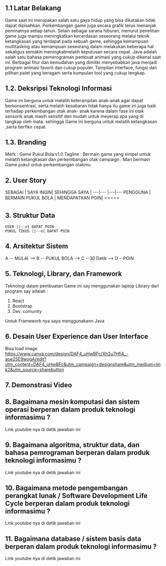 ## 1.1 Latar Belakang
Game saat ini merupakan salah satu gaya hidup yang bisa dikatakan tidak dapat dipisahkan. Perkembangan game juga secara grafik terus menanjak peminatnya setiap tahun. Selain sebagai sarana hiburan, menurut penelitian game juga mampu meningkatkan kecerdasan seseorang melalui teknik ketangkasan yang terdapat pada sebuah game, sehingga kemampuan multitasking atau kemampuan seseorang dalam melakukan beberapa hal sekaligus semakin meningkatmelatih keputusan secara cepat. 
Java adalah salah satu bahasa pemerograman pembuat animasi yang cukup dikenal saat ini. Berbagai fitur dan kemudahan yang dimiliki menyebabkan java menjadi program animasi favorit dan cukup populer. Tampilan interface, fungsi dan pilihan palet yang beragam serta kumpulan tool yang cukup lengkap.


## 1.2. Deksripsi Teknologi Informasi

Game ini berguna untuk melatih keterampilan anak-anak agar dapat berkonsentrasi, serta melatih kesabaran 
tidak hanya itu game ini juga baik terhadap perkembangan otak anak- anak karena dalam fase ini otak sensorik anak masih sensitif dan mudah untuk meyerap apa yang di tangkap oleh mata.
sehingga Game ini berguna untuk melatih ketangkasan ,serta berfikir cepat.


## 1.3. Branding

Merk :
Game Pukul Bola v1.0
Tagline :
Bermain game yang simpel untuk melatih ketangkasan dan perkembangan otak
campaign :
Mari bermain Game pukul untuk perkembangan otakmu

## 2. User Story

SEBAGAI | SAYA INGIN| SEHINGGA SAYA |
---|--- |---|---
PENGGUNA | BERMAIN PUKUL BOLA | MENDAPATKAN POIN| ⭐⭐⭐⭐⭐

## 3. Struktur Data
    USER ||--o{ DAPAT POIN 
    PUKUL TIKUS ||--o{ DAPAT POIN 
## 4. Arsitektur Sistem
   A -- MULAI --> B -- PUKUL BOLA --> C --30 Detik --> D --POIN
## 5. Teknologi, Library, dan Framework
Teknologi dalam pembuatan Game ini say menggunakan laptop
Library dari program say adalah :
1. React
2. Bootstrap
3. Dev. comunity
   
 Untuk Framework nya saya menggunakann Java
## 6. Desain User Experience dan User Interface

Bisa load image 
https://www.canva.com/design/DAF4_uHwBFc/Xh2u7HfiA_-aoe25E9wogA/edit?utm_content=DAF4_uHwBFc&utm_campaign=designshare&utm_medium=link2&utm_source=sharebutton
## 7. Demonstrasi Video




## 8. Bagaimana mesin komputasi dan sistem operasi berperan dalam produk teknologi informasimu ?

Link youtube nya di detik jawaban ini

## 9. Bagaimana algoritma, struktur data, dan bahasa pemrograman berperan dalam produk teknologi informasimu ?

Link youtube nya di detik jawaban ini

## 10. Bagaimana metode pengembangan perangkat lunak / Software Development Life Cycle berperan dalam produk teknologi informasimu ?

Link youtube nya di detik jawaban ini

## 11. Bagaimana database / sistem basis data berperan dalam produk teknologi informasimu ?

Link youtube nya di detik jawaban ini
